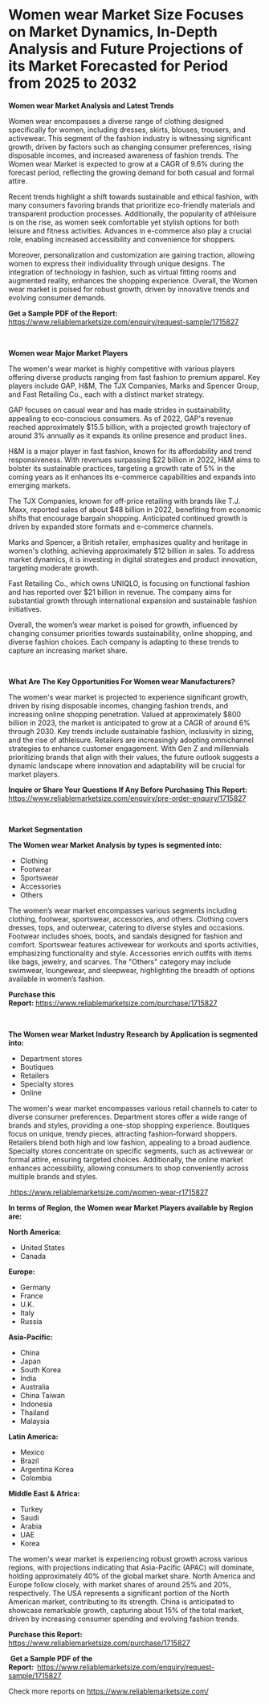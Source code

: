 <p><h1>Women wear Market Size Focuses on Market Dynamics, In-Depth Analysis and Future Projections of its Market Forecasted for Period from 2025 to 2032</h1></p><p><strong>Women wear Market Analysis and Latest Trends</strong></p>
<p><p>Women wear encompasses a diverse range of clothing designed specifically for women, including dresses, skirts, blouses, trousers, and activewear. This segment of the fashion industry is witnessing significant growth, driven by factors such as changing consumer preferences, rising disposable incomes, and increased awareness of fashion trends. The Women wear Market is expected to grow at a CAGR of 9.6% during the forecast period, reflecting the growing demand for both casual and formal attire.</p><p>Recent trends highlight a shift towards sustainable and ethical fashion, with many consumers favoring brands that prioritize eco-friendly materials and transparent production processes. Additionally, the popularity of athleisure is on the rise, as women seek comfortable yet stylish options for both leisure and fitness activities. Advances in e-commerce also play a crucial role, enabling increased accessibility and convenience for shoppers.</p><p>Moreover, personalization and customization are gaining traction, allowing women to express their individuality through unique designs. The integration of technology in fashion, such as virtual fitting rooms and augmented reality, enhances the shopping experience. Overall, the Women wear market is poised for robust growth, driven by innovative trends and evolving consumer demands.</p></p>
<p><strong>Get a Sample PDF of the Report:&nbsp;</strong> <a href="https://www.reliablemarketsize.com/enquiry/request-sample/1715827?utm_campaign=2281&utm_medium=2&utm_source=Github&utm_content=ia&utm_term=28032025&utm_id=women-wear">https://www.reliablemarketsize.com/enquiry/request-sample/1715827</a></p>
<p>&nbsp;</p>
<p><strong>Women wear Major Market Players</strong></p>
<p><p>The women's wear market is highly competitive with various players offering diverse products ranging from fast fashion to premium apparel. Key players include GAP, H&M, The TJX Companies, Marks and Spencer Group, and Fast Retailing Co., each with a distinct market strategy.</p><p>GAP focuses on casual wear and has made strides in sustainability, appealing to eco-conscious consumers. As of 2022, GAP's revenue reached approximately $15.5 billion, with a projected growth trajectory of around 3% annually as it expands its online presence and product lines.</p><p>H&M is a major player in fast fashion, known for its affordability and trend responsiveness. With revenues surpassing $22 billion in 2022, H&M aims to bolster its sustainable practices, targeting a growth rate of 5% in the coming years as it enhances its e-commerce capabilities and expands into emerging markets.</p><p>The TJX Companies, known for off-price retailing with brands like T.J. Maxx, reported sales of about $48 billion in 2022, benefiting from economic shifts that encourage bargain shopping. Anticipated continued growth is driven by expanded store formats and e-commerce channels.</p><p>Marks and Spencer, a British retailer, emphasizes quality and heritage in women's clothing, achieving approximately $12 billion in sales. To address market dynamics, it is investing in digital strategies and product innovation, targeting moderate growth.</p><p>Fast Retailing Co., which owns UNIQLO, is focusing on functional fashion and has reported over $21 billion in revenue. The company aims for substantial growth through international expansion and sustainable fashion initiatives.</p><p>Overall, the women’s wear market is poised for growth, influenced by changing consumer priorities towards sustainability, online shopping, and diverse fashion choices. Each company is adapting to these trends to capture an increasing market share.</p></p>
<p>&nbsp;</p>
<p><strong>What Are The Key Opportunities For Women wear Manufacturers?</strong></p>
<p><p>The women's wear market is projected to experience significant growth, driven by rising disposable incomes, changing fashion trends, and increasing online shopping penetration. Valued at approximately $800 billion in 2023, the market is anticipated to grow at a CAGR of around 6% through 2030. Key trends include sustainable fashion, inclusivity in sizing, and the rise of athleisure. Retailers are increasingly adopting omnichannel strategies to enhance customer engagement. With Gen Z and millennials prioritizing brands that align with their values, the future outlook suggests a dynamic landscape where innovation and adaptability will be crucial for market players.</p></p>
<p><strong>Inquire or Share Your Questions If Any Before Purchasing This Report:</strong> <a href="https://www.reliablemarketsize.com/enquiry/pre-order-enquiry/1715827?utm_campaign=2281&utm_medium=2&utm_source=Github&utm_content=ia&utm_term=28032025&utm_id=women-wear">https://www.reliablemarketsize.com/enquiry/pre-order-enquiry/1715827</a></p>
<p>&nbsp;</p>
<p><strong>Market Segmentation</strong></p>
<p><strong>The Women wear Market Analysis by types is segmented into:</strong></p>
<p><ul><li>Clothing</li><li>Footwear</li><li>Sportswear</li><li>Accessories</li><li>Others</li></ul></p>
<p><p>The women’s wear market encompasses various segments including clothing, footwear, sportswear, accessories, and others. Clothing covers dresses, tops, and outerwear, catering to diverse styles and occasions. Footwear includes shoes, boots, and sandals designed for fashion and comfort. Sportswear features activewear for workouts and sports activities, emphasizing functionality and style. Accessories enrich outfits with items like bags, jewelry, and scarves. The "Others" category may include swimwear, loungewear, and sleepwear, highlighting the breadth of options available in women’s fashion.</p></p>
<p><strong>Purchase this Report:&nbsp;</strong><a href="https://www.reliablemarketsize.com/purchase/1715827?utm_campaign=2281&utm_medium=2&utm_source=Github&utm_content=ia&utm_term=28032025&utm_id=women-wear">https://www.reliablemarketsize.com/purchase/1715827</a></p>
<p>&nbsp;</p>
<p><strong>The Women wear Market Industry Research by Application is segmented into:</strong></p>
<p><ul><li>Department stores</li><li>Boutiques</li><li>Retailers</li><li>Specialty stores</li><li>Online</li></ul></p>
<p><p>The women's wear market encompasses various retail channels to cater to diverse consumer preferences. Department stores offer a wide range of brands and styles, providing a one-stop shopping experience. Boutiques focus on unique, trendy pieces, attracting fashion-forward shoppers. Retailers blend both high and low fashion, appealing to a broad audience. Specialty stores concentrate on specific segments, such as activewear or formal attire, ensuring targeted choices. Additionally, the online market enhances accessibility, allowing consumers to shop conveniently across multiple brands and styles.</p></p>
<p><a href="https://www.reliablemarketsize.com/women-wear-r1715827?utm_campaign=2281&utm_medium=2&utm_source=Github&utm_content=ia&utm_term=28032025&utm_id=women-wear">&nbsp;https://www.reliablemarketsize.com/women-wear-r1715827</a></p>
<p><strong>In terms of Region, the Women wear Market Players available by Region are:</strong></p>
<p>
    <p> <strong> North America: </strong>
        <ul>
            <li>United States</li>
            <li>Canada</li>
        </ul>
        </p> 
    <p> <strong> Europe: </strong>
        <ul>
            <li>Germany</li>
            <li>France</li>
            <li>U.K.</li>
            <li>Italy</li>
            <li>Russia</li>
        </ul>
        </p> 
    <p> <strong> Asia-Pacific: </strong>
        <ul>
            <li>China</li>
            <li>Japan</li>
            <li>South Korea</li>
            <li>India</li>
            <li>Australia</li>
            <li>China Taiwan</li>
            <li>Indonesia</li>
            <li>Thailand</li>
            <li>Malaysia</li>
        </ul>
        </p> 
    <p> <strong> Latin America: </strong>
        <ul>
            <li>Mexico</li>
            <li>Brazil</li>
            <li>Argentina Korea</li>
            <li>Colombia</li>
        </ul>
        </p> 
    <p> <strong> Middle East & Africa: </strong>
        <ul>
            <li>Turkey</li>
            <li>Saudi</li>
            <li>Arabia</li>
            <li>UAE</li>
            <li>Korea</li>
        </ul>
    </p>
    </p>
<p><p>The women's wear market is experiencing robust growth across various regions, with projections indicating that Asia-Pacific (APAC) will dominate, holding approximately 40% of the global market share. North America and Europe follow closely, with market shares of around 25% and 20%, respectively. The USA represents a significant portion of the North American market, contributing to its strength. China is anticipated to showcase remarkable growth, capturing about 15% of the total market, driven by increasing consumer spending and evolving fashion trends.</p></p>
<p><strong>Purchase this Report: </strong><a href="https://www.reliablemarketsize.com/purchase/1715827?utm_campaign=2281&utm_medium=2&utm_source=Github&utm_content=ia&utm_term=28032025&utm_id=women-wear">https://www.reliablemarketsize.com/purchase/1715827</a></p>
<p>&nbsp;<strong>Get a Sample PDF of the Report:&nbsp;&nbsp;</strong><a href="https://www.reliablemarketsize.com/enquiry/request-sample/1715827?utm_campaign=2281&utm_medium=2&utm_source=Github&utm_content=ia&utm_term=28032025&utm_id=women-wear">https://www.reliablemarketsize.com/enquiry/request-sample/1715827</a></p>
<p><strong></strong></p>
<p>Check more reports on <a href="https://www.reliablemarketsize.com/?utm_campaign=2281&utm_medium=2&utm_source=Github&utm_content=ia&utm_term=28032025&utm_id=women-wear">https://www.reliablemarketsize.com/</a></p>